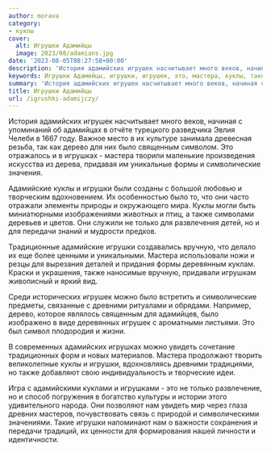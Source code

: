 ```yaml
---
author: morava
category:
- куклы
cover:
  alt: Игрушки Адамийцы
  image: 2023/08/adamians.jpg
date: '2023-08-05T08:27:58+00:00'
description: 'История адамийских игрушек насчитывает много веков, начиная с упоминаний об адамийцах в отчёте турецкого разведчика Эвлия Челеби в 1667 году. Важное место...'
keywords: Игрушки Адамийцы, игрушки, игрушек, это, мастера, куклы, также, адамийских, дерево, священным, игрушках, формы, символические, адамийские, только, передачи
summary: 'История адамийских игрушек насчитывает много веков, начиная с упоминаний об адамийцах в отчёте турецкого разведчика Эвлия Челеби в 1667 году. Важное место...'
title: Игрушки Адамийцы
url: /igrushki-adamijczy/
---
```


История адамийских игрушек насчитывает много веков, начиная с упоминаний об адамийцах в отчёте турецкого разведчика Эвлия Челеби в 1667 году. Важное место в их культуре занимала древесная резьба, так как дерево для них было священным символом. Это отражалось и в игрушках - мастера творили маленькие произведения искусства из дерева, придавая им уникальные формы и символические значения.

Адамийские куклы и игрушки были созданы с большой любовью и творческим вдохновением. Их особенностью было то, что они часто отражали элементы природы и окружающего мира. Куклы могли быть миниатюрными изображениями животных и птиц, а также символами деревьев и цветов. Они служили не только для развлечения детей, но и для передачи знаний и мудрости предков.

Традиционные адамийские игрушки создавались вручную, что делало их еще более ценными и уникальными. Мастера использовали ножи и резцы для вырезания деталей и придания формы деревянным куклам. Краски и украшения, также наносимые вручную, придавали игрушкам живописный и яркий вид.

Среди исторических игрушек можно было встретить и символические предметы, связанные с древними ритуалами и обрядами. Например, дерево, которое являлось священным для адамийцев, было изображено в виде деревянных игрушек с ароматными листьями. Это был символ плодородия и жизни.

В современных адамийских игрушках можно увидеть сочетание традиционных форм и новых материалов. Мастера продолжают творить великолепные куклы и игрушки, вдохновляясь древними традициями, но также добавляют свою индивидуальность и творческие идеи.

Игра с адамийскими куклами и игрушками \- это не только развлечение, но и способ погружения в богатство культуры и истории этого удивительного народа. Они позволяют нам увидеть мир через глаза древних мастеров, почувствовать связь с природой и символическими значениями. Такие игрушки напоминают нам о важности сохранения и передачи традиций, их ценности для формирования нашей личности и идентичности.